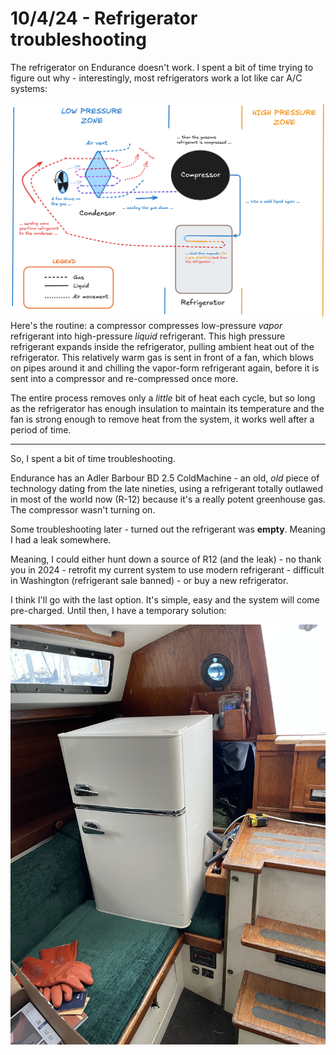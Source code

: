 # 10/4/24 - Refrigerator troubleshooting

The refrigerator on Endurance doesn't work. I spent a bit of time trying to figure out why - interestingly, most refrigerators work a lot like car A/C systems:

![](images/refrigerator-guide.png)
Here's the routine: a compressor compresses low-pressure *vapor* refrigerant into high-pressure *liquid* refrigerant. This high pressure refrigerant expands inside the refrigerator, pulling ambient heat out of the refrigerator. This relatively warm gas is sent in front of a fan, which blows on pipes around it and chilling the vapor-form refrigerant again, before it is sent into a compressor and re-compressed once more.

The entire process removes only a *little* bit of heat each cycle, but so long as the refrigerator has enough insulation to maintain its temperature and the fan is strong enough to remove heat from the system, it works well after a period of time.

---

So, I spent a bit of time troubleshooting.

Endurance has an Adler Barbour BD 2.5 ColdMachine - an old, *old* piece of technology dating from the late nineties, using a refrigerant totally outlawed in most of the world now (R-12) because it's a really potent greenhouse gas. The compressor wasn't turning on. 

Some troubleshooting later - turned out the refrigerant was **empty**. Meaning I had a leak somewhere. 

Meaning, I could either hunt down a source of R12 (and the leak) - no thank you in 2024 - retrofit my current system to use modern refrigerant - difficult in Washington (refrigerant sale banned) - or buy a new refrigerator. 

I think I'll go with the last option. It's simple, easy and the system will come pre-charged. Until then, I have a temporary solution:

![](images/new-refrigerator.jpg)